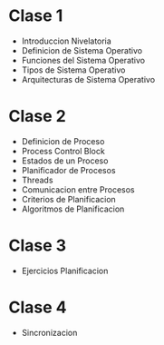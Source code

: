 # Clase 1

* Introduccion Nivelatoria
* Definicion de Sistema Operativo
* Funciones del Sistema Operativo
* Tipos de Sistema Operativo
* Arquitecturas de Sistema Operativo

# Clase 2

* Definicion de Proceso
* Process Control Block
* Estados de un Proceso
* Planificador de Procesos
* Threads
* Comunicacion entre Procesos
* Criterios de Planificacion
* Algoritmos de Planificacion

# Clase 3

* Ejercicios Planificacion

# Clase 4

* Sincronizacion

